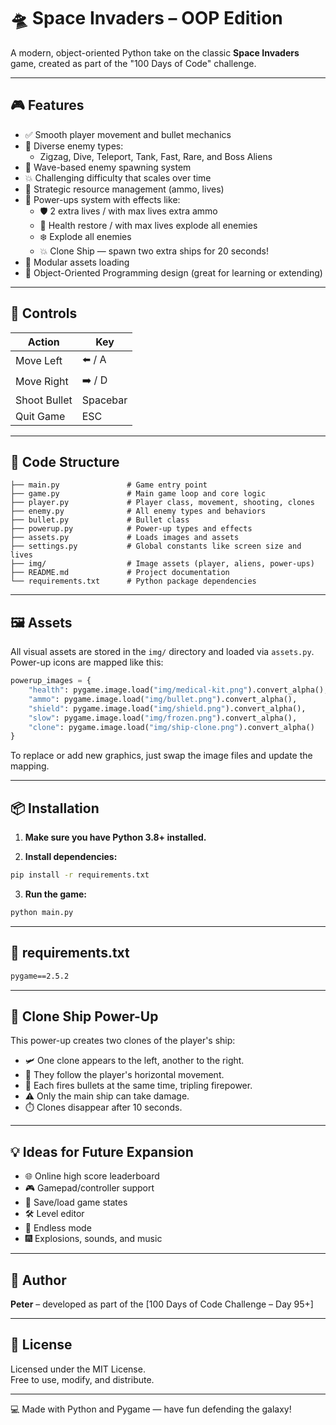# 🛸 Space Invaders – OOP Edition

A modern, object-oriented Python take on the classic **Space Invaders** game, created as part of the "100 Days of Code" challenge.

---

## 🎮 Features

- ✅ Smooth player movement and bullet mechanics  
- 👾 Diverse enemy types:
  - Zigzag, Dive, Teleport, Tank, Fast, Rare, and Boss Aliens
- 🌊 Wave-based enemy spawning system
- 💥 Challenging difficulty that scales over time
- 🧠 Strategic resource management (ammo, lives)
- 🔮 Power-ups system with effects like:
  - 🛡️ 2 extra lives / with max lives extra ammo
  - 💊 Health restore / with max lives explode all enemies
  - ❄️ Explode all enemies
  - 💥 Clone Ship — spawn two extra ships for 20 seconds!
- 🎨 Modular assets loading
- 🧱 Object-Oriented Programming design (great for learning or extending)

---

## 🚀 Controls

| Action        | Key            |
|---------------|----------------|
| Move Left     | ⬅️ / A          |
| Move Right    | ➡️ / D          |
| Shoot Bullet  | Spacebar       |
| Quit Game     | ESC            |

---

## 🧱 Code Structure

```
├── main.py               # Game entry point
├── game.py               # Main game loop and core logic
├── player.py             # Player class, movement, shooting, clones
├── enemy.py              # All enemy types and behaviors
├── bullet.py             # Bullet class
├── powerup.py            # Power-up types and effects
├── assets.py             # Loads images and assets
├── settings.py           # Global constants like screen size and lives
├── img/                  # Image assets (player, aliens, power-ups)
├── README.md             # Project documentation
└── requirements.txt      # Python package dependencies
```

---

## 🖼️ Assets

All visual assets are stored in the `img/` directory and loaded via `assets.py`. Power-up icons are mapped like this:

```python
powerup_images = {
    "health": pygame.image.load("img/medical-kit.png").convert_alpha(),
    "ammo": pygame.image.load("img/bullet.png").convert_alpha(),
    "shield": pygame.image.load("img/shield.png").convert_alpha(),
    "slow": pygame.image.load("img/frozen.png").convert_alpha(),
    "clone": pygame.image.load("img/ship-clone.png").convert_alpha()
}
```

To replace or add new graphics, just swap the image files and update the mapping.

---

## 📦 Installation

1. **Make sure you have Python 3.8+ installed.**

2. **Install dependencies:**

```bash
pip install -r requirements.txt
```

3. **Run the game:**

```bash
python main.py
```

---

## 📄 requirements.txt

```txt
pygame==2.5.2
```

---

## 🧬 Clone Ship Power-Up

This power-up creates two clones of the player's ship:

- 🛩️ One clone appears to the left, another to the right.
- 🧠 They follow the player's horizontal movement.
- 🔫 Each fires bullets at the same time, tripling firepower.
- ⚠️ Only the main ship can take damage.
- ⏱️ Clones disappear after 10 seconds.

---

## 💡 Ideas for Future Expansion

- 🌐 Online high score leaderboard
- 🎮 Gamepad/controller support
- 💾 Save/load game states
- 🛠️ Level editor
- 🔁 Endless mode
- 🎆 Explosions, sounds, and music

---

## 👤 Author

**Peter** – developed as part of the [100 Days of Code Challenge – Day 95+]

---

## 📜 License

Licensed under the MIT License.  
Free to use, modify, and distribute.

---

💻 Made with Python and Pygame — have fun defending the galaxy!
